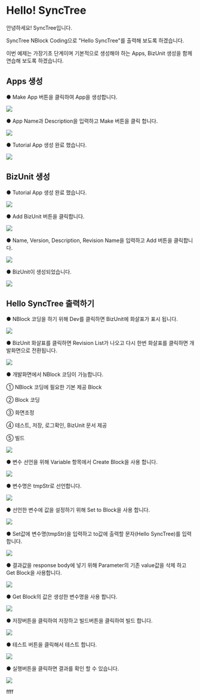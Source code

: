 # Hello! SyncTree

안녕하세요! SyncTree입니다.

SyncTree NBlock Coding으로 "Hello SyncTree"를 출력해 보도록 하겠습니다.

이번 예제는 가장기초 단계이며 기본적으로 생성해야 하는 Apps, BizUnit 생성을 함께 연습해 보도록 하겠습니다.

## **Apps 생성**

● Make App 버튼을 클릭하여 App을 생성합니다.

![](img/assets/image%20%2832%29.png)

● App Name과 Description을 입력하고 Make 버튼을 클릭 합니다.

![](img/assets/image%20%2824%29.png)

● Tutorial App 생성 완료 했습니다.

![](img/assets/image%20%2820%29.png)

## **BizUnit 생성**

● Tutorial App 생성 완료 했습니다.

![](img/assets/image%20%2841%29.png)

● Add BizUnit 버튼을 클릭합니다.

![](img/assets/image%20%2831%29.png)

● Name, Version, Description, Revision Name을 입력하고 Add 버튼을 클릭합니다.

![](img/assets/image%20%2826%29.png)

● BizUnit이 생성되었습니다.

![](img/assets/image%20%2825%29.png)

## Hello SyncTree 출력하기

● NBlock 코딩을 하기 위해 Dev를 클릭하면 BizUnit에 화살표가 표시 됩니다.

![](img/assets/image%20%2834%29.png)

● BizUnit 화살표를 클릭하면 Revision List가 나오고 다시 한번 화살표를 클릭하면 개발화면으로 전환됩니다.

![](img/assets/image%20%2842%29.png)

● 개발화면에서 NBlock 코딩이 가능합니다.

① NBlock 코딩에 필요한 기본 제공 Block

② Block 코딩

③ 화면조정

④ 테스트, 저장, 로그확인, BizUnit 문서 제공

⑤ 빌드

![](img/assets/image%20%2819%29.png)

● 변수 선언을 위해 Variable 항목에서 Create Block을 사용 합니다.

![](img/assets/ezgif-4-8257ad4fa1fd.gif)

● 변수명은 tmpStr로 선언합니다.

![](img/assets/image%20%2818%29.png)

● 선언한 변수에 값을 설정하기 위해 Set to Block을 사용 합니다.

![](img/assets/ezgif-4-ed5f7840e15c.gif)

● Set값에 변수명\(tmpStr\)을 입력하고 to값에 출력할 문자\(Hello SyncTree\)를 입력합니다.

![](img/assets/image%20%2828%29.png)

● 결과값을 response body에 넣기 위해 Parameter의 기존 value값을 삭제 하고 Get Block을 사용합니다.

![](img/assets/ezgif-4-1c9cf907be9f.gif)

● Get Block의 값은 생성한 변수명을 사용 합니다.

![](img/assets/image%20%2823%29.png)

● 저장버튼을 클릭하여 저장하고 빌드버튼을 클릭하여 빌드 합니다.

![](img/assets/image%20%2829%29.png)

● 테스트 버튼을 클릭해서 테스트 합니다.

![](img/assets/image%20%2830%29.png)

● 실행버튼을 클릭하면 결과를 확인 할 수 있습니다.

![](img/assets/image%20%2838%29.png)

ffff